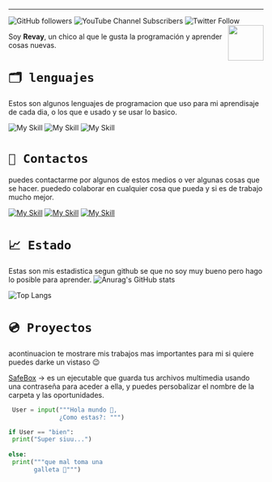 
---
![GitHub followers](https://img.shields.io/github/followers/revay3d) ![YouTube Channel Subscribers](https://img.shields.io/youtube/channel/subscribers/UCE7NWSOlaZ4IOXfIuBip_kQ) ![Twitter Follow](https://img.shields.io/twitter/follow/revayDev) <img align='right' src="https://i.ibb.co/zr4fNfh/Iz6o-UDs-AAAAASUVORK5-CYII.png" width="70">

Soy **Revay**, un chico al que le gusta la programación y aprender cosas nuevas.


# ``🗂 lenguajes``
Estos son algunos lenguajes de programacion que uso para mi aprendisaje de cada dia, o los que e usado y se usar lo basico.

![My Skill](https://skillicons.dev/icons?i=py) ![My Skill](https://skillicons.dev/icons?i=html) ![My Skill](https://skillicons.dev/icons?i=css) 

# ``📣 Contactos``
puedes contactarme por algunos de estos medios o ver algunas cosas que se hacer. puededo colaborar en cualquier cosa que pueda y si es de trabajo mucho mejor.

[![My Skill](https://skillicons.dev/icons?i=discord)](https://discord.com/users/1066481602403766313) [![My Skill](https://skillicons.dev/icons?i=twitter)](https://twitter.com/revayDev?s=09) [![My Skill](https://skillicons.dev/icons?i=github)](https://github.com/Revay3d) 

# ``📈 Estado``
Estas son mis estadistica segun github se que no soy muy bueno pero hago lo posible para aprender.
![Anurag's GitHub stats](https://github-readme-stats.vercel.app/api?username=revay3d&show_icons=true&theme=radical)

![Top Langs](https://github-readme-stats.vercel.app/api/top-langs/?username=revay3d&hide_progress=true)

# ``💿 Proyectos``
acontinuacion te mostrare mis trabajos mas importantes para mi si quiere puedes darke un vistaso 😉

[SafeBox](https://github.com/Revay3d/SafeBox) -> es un ejecutable que guarda tus archivos multimedia usando una contraseña para aceder a ella, y puedes persobalizar el nombre de la carpeta y las oportunidades.
```Python
 User = input("""Hola mundo 👋,
              ¿Como estas?: """)

if User == "bien":
 print("Super siuu...")
 
else:
 print("""que mal toma una 
       galleta 🍪""")
 

```